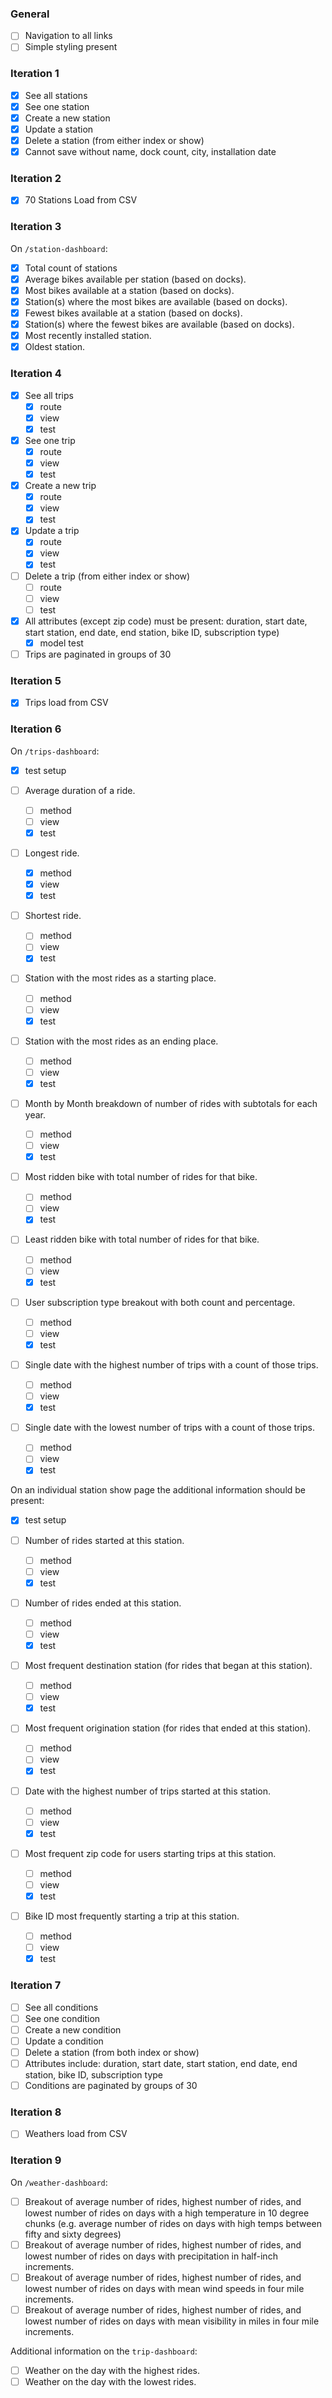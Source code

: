 ### General
* [ ] Navigation to all links
* [ ] Simple styling present

### Iteration 1

* [x] See all stations
* [x] See one station
* [x] Create a new station
* [x] Update a station
* [x] Delete a station (from either index or show)
* [x] Cannot save without name, dock count, city, installation date

### Iteration 2

* [x] 70 Stations Load from CSV

### Iteration 3

On `/station-dashboard`:

* [x] Total count of stations
* [x] Average bikes available per station (based on docks).
* [x] Most bikes available at a station (based on docks).
* [x] Station(s) where the most bikes are available (based on docks).
* [x] Fewest bikes available at a station (based on docks).
* [x] Station(s) where the fewest bikes are available (based on docks).
* [x] Most recently installed station.
* [x] Oldest station.

### Iteration 4

* [x] See all trips
  * [x] route
  * [x] view
  * [x] test
* [x] See one trip
  * [x] route
  * [x] view
  * [x] test
* [x] Create a new trip
  * [x] route
  * [x] view
  * [x] test
* [x] Update a trip
  * [x] route
  * [x] view
  * [x] test
* [ ] Delete a trip (from either index or show)
  * [ ] route
  * [ ] view
  * [ ] test
* [x] All attributes (except zip code) must be present: duration, start date, start station, end date, end station, bike ID, subscription type)
  * [x] model test
* [ ] Trips are paginated in groups of 30

### Iteration 5

* [x] Trips load from CSV

### Iteration 6

On `/trips-dashboard`:

* [x] test setup

* [ ] Average duration of a ride.
  * [ ] method
  * [ ] view
  * [x] test
* [ ] Longest ride.
  * [x] method
  * [x] view
  * [x] test
* [ ] Shortest ride.
  * [ ] method
  * [ ] view
  * [x] test
* [ ] Station with the most rides as a starting place.
  * [ ] method
  * [ ] view
  * [x] test
* [ ] Station with the most rides as an ending place.
  * [ ] method
  * [ ] view
  * [x] test
* [ ] Month by Month breakdown of number of rides with subtotals for each year.
  * [ ] method
  * [ ] view
  * [x] test
* [ ] Most ridden bike with total number of rides for that bike.
  * [ ] method
  * [ ] view
  * [x] test
* [ ] Least ridden bike with total number of rides for that bike.
  * [ ] method
  * [ ] view
  * [x] test
* [ ] User subscription type breakout with both count and percentage.
  * [ ] method
  * [ ] view
  * [x] test
* [ ] Single date with the highest number of trips with a count of those trips.
  * [ ] method
  * [ ] view
  * [x] test
* [ ] Single date with the lowest number of trips with a count of those trips.
  * [ ] method
  * [ ] view
  * [x] test

On an individual station show page the additional information should be present:

* [x] test setup

* [ ] Number of rides started at this station.
  * [ ] method
  * [ ] view
  * [x] test
* [ ] Number of rides ended at this station.
  * [ ] method
  * [ ] view
  * [x] test
* [ ] Most frequent destination station (for rides that began at this station).
  * [ ] method
  * [ ] view
  * [x] test
* [ ] Most frequent origination station (for rides that ended at this station).
  * [ ] method
  * [ ] view
  * [x] test
* [ ] Date with the highest number of trips started at this station.
  * [ ] method
  * [ ] view
  * [x] test
* [ ] Most frequent zip code for users starting trips at this station.
  * [ ] method
  * [ ] view
  * [x] test
* [ ] Bike ID most frequently starting a trip at this station.
  * [ ] method
  * [ ] view
  * [x] test

### Iteration 7

* [ ] See all conditions
* [ ] See one condition
* [ ] Create a new condition
* [ ] Update a condition
* [ ] Delete a station (from both index or show)
* [ ] Attributes include: duration, start date, start station, end date, end station, bike ID, subscription type
* [ ] Conditions are paginated by groups of 30

### Iteration 8

* [ ] Weathers load from CSV

### Iteration 9

On `/weather-dashboard`:

* [ ] Breakout of average number of rides, highest number of rides, and lowest number of rides on days with a high temperature in 10 degree chunks (e.g. average number of rides on days with high temps between fifty and sixty degrees)
* [ ] Breakout of average number of rides, highest number of rides, and lowest number of rides on days with precipitation in half-inch increments.
* [ ] Breakout of average number of rides, highest number of rides, and lowest number of rides on days with mean wind speeds in four mile increments.
* [ ] Breakout of average number of rides, highest number of rides, and lowest number of rides on days with mean visibility in miles in four mile increments.

Additional information on the `trip-dashboard`:

* [ ] Weather on the day with the highest rides.
* [ ] Weather on the day with the lowest rides.
